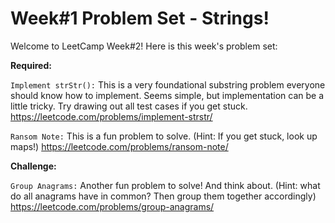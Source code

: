 # Week#1 Problem Set - Strings!

Welcome to LeetCamp Week#2! Here is this week's problem set:

**Required:**

`Implement strStr():` This is a very foundational substring problem everyone should know how to implement. Seems simple, but implementation can be a little tricky. Try drawing out all test cases if you get stuck. https://leetcode.com/problems/implement-strstr/

`Ransom Note:` This is a fun problem to solve. (Hint: If you get stuck, look up maps!)
https://leetcode.com/problems/ransom-note/

**Challenge:**

`Group Anagrams:` Another fun problem to solve! And think about. (Hint: what do all anagrams have in common? Then group them together accordingly)
https://leetcode.com/problems/group-anagrams/

